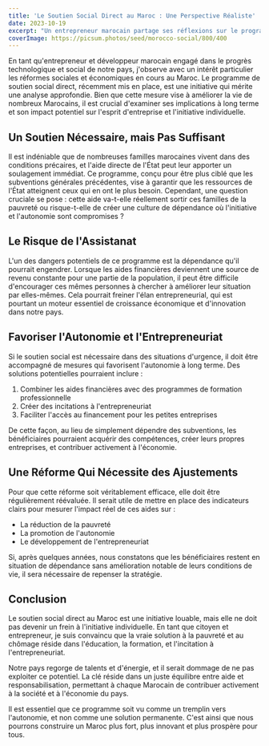 ```yaml
---
title: 'Le Soutien Social Direct au Maroc : Une Perspective Réaliste'
date: 2023-10-19
excerpt: "Un entrepreneur marocain partage ses réflexions sur le programme de soutien social direct, soulignant les avantages et les risques potentiels pour l'initiative individuelle et l'entrepreneuriat."
coverImage: https://picsum.photos/seed/morocco-social/800/400
---
```


En tant qu'entrepreneur et développeur marocain engagé dans le progrès technologique et social de notre pays, j'observe avec un intérêt particulier les réformes sociales et économiques en cours au Maroc. Le programme de soutien social direct, récemment mis en place, est une initiative qui mérite une analyse approfondie. Bien que cette mesure vise à améliorer la vie de nombreux Marocains, il est crucial d'examiner ses implications à long terme et son impact potentiel sur l'esprit d'entreprise et l'initiative individuelle.

## Un Soutien Nécessaire, mais Pas Suffisant

Il est indéniable que de nombreuses familles marocaines vivent dans des conditions précaires, et l'aide directe de l'État peut leur apporter un soulagement immédiat. Ce programme, conçu pour être plus ciblé que les subventions générales précédentes, vise à garantir que les ressources de l'État atteignent ceux qui en ont le plus besoin. Cependant, une question cruciale se pose : cette aide va-t-elle réellement sortir ces familles de la pauvreté ou risque-t-elle de créer une culture de dépendance où l'initiative et l'autonomie sont compromises ?

## Le Risque de l'Assistanat

L'un des dangers potentiels de ce programme est la dépendance qu'il pourrait engendrer. Lorsque les aides financières deviennent une source de revenu constante pour une partie de la population, il peut être difficile d'encourager ces mêmes personnes à chercher à améliorer leur situation par elles-mêmes. Cela pourrait freiner l'élan entrepreneurial, qui est pourtant un moteur essentiel de croissance économique et d'innovation dans notre pays.

## Favoriser l'Autonomie et l'Entrepreneuriat

Si le soutien social est nécessaire dans des situations d'urgence, il doit être accompagné de mesures qui favorisent l'autonomie à long terme. Des solutions potentielles pourraient inclure :

1. Combiner les aides financières avec des programmes de formation professionnelle
2. Créer des incitations à l'entrepreneuriat
3. Faciliter l'accès au financement pour les petites entreprises

De cette façon, au lieu de simplement dépendre des subventions, les bénéficiaires pourraient acquérir des compétences, créer leurs propres entreprises, et contribuer activement à l'économie.

## Une Réforme Qui Nécessite des Ajustements

Pour que cette réforme soit véritablement efficace, elle doit être régulièrement réévaluée. Il serait utile de mettre en place des indicateurs clairs pour mesurer l'impact réel de ces aides sur :

- La réduction de la pauvreté
- La promotion de l'autonomie
- Le développement de l'entrepreneuriat

Si, après quelques années, nous constatons que les bénéficiaires restent en situation de dépendance sans amélioration notable de leurs conditions de vie, il sera nécessaire de repenser la stratégie.

## Conclusion

Le soutien social direct au Maroc est une initiative louable, mais elle ne doit pas devenir un frein à l'initiative individuelle. En tant que citoyen et entrepreneur, je suis convaincu que la vraie solution à la pauvreté et au chômage réside dans l'éducation, la formation, et l'incitation à l'entrepreneuriat. 

Notre pays regorge de talents et d'énergie, et il serait dommage de ne pas exploiter ce potentiel. La clé réside dans un juste équilibre entre aide et responsabilisation, permettant à chaque Marocain de contribuer activement à la société et à l'économie du pays.

Il est essentiel que ce programme soit vu comme un tremplin vers l'autonomie, et non comme une solution permanente. C'est ainsi que nous pourrons construire un Maroc plus fort, plus innovant et plus prospère pour tous.